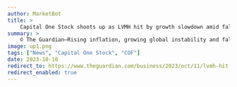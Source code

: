 ```yaml
---
author: MarketBot
title: >
    Capital One Stock shoots up as LVMH hit by growth slowdown amid fall in demand for high-end drinks
summary: >
    © The Guardian—Rising inflation, growing global instability and falling demand for high-end drinks have been blamed for a slowdown in growth at the luxury goods multinational LVMH, owner of Christian Dior, Louis Vuitton and Moët &amp; Chandon.
image: up1.png
tags: ["News", "Capital One Stock", "COF"]
date: 2023-10-10
redirect_to: https://www.theguardian.com/business/2023/oct/11/lvmh-hit-by-growth-slowdown-amid-fall-in-demand-for-high-end-drinks
redirect_enabled: true
---
```

